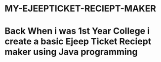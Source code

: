 # MY-EJEEPTICKET-RECIEPT-MAKER
# Back When i was 1st Year College i create a basic Ejeep Ticket Reciept maker using Java programming
